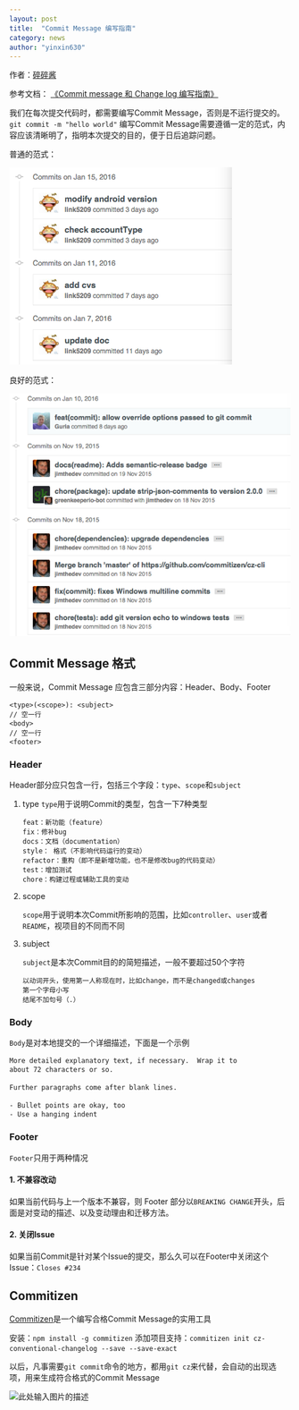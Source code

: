 ```yaml
---
layout: post  
title:  "Commit Message 编写指南"  
category: news  
author: "yinxin630"
---
```


作者：[碎碎酱][1]

参考文档：
[《Commit message 和 Change log 编写指南》][2]

我们在每次提交代码时，都需要编写Commit Message，否则是不运行提交的。
`git commit -m "hello world"`
编写Commit Message需要遵循一定的范式，内容应该清晰明了，指明本次提交的目的，便于日后追踪问题。

普通的范式：

<!-- 博客中实际相对路径 -->
![](/assets/images/git-commit-guide/git-commit-guide-001.png)

良好的范式：

![](/assets/images/git-commit-guide/git-commit-guide-002.png)

## Commit Message 格式

一般来说，Commit Message 应包含三部分内容：Header、Body、Footer

```
<type>(<scope>): <subject>
// 空一行
<body>
// 空一行
<footer>
```

### Header

Header部分应只包含一行，包括三个字段：`type`、`scope`和`subject`

1. type
    `type`用于说明Commit的类型，包含一下7种类型

    ```
    feat：新功能（feature）
    fix：修补bug
    docs：文档（documentation）
    style： 格式（不影响代码运行的变动）
    refactor：重构（即不是新增功能，也不是修改bug的代码变动）
    test：增加测试
    chore：构建过程或辅助工具的变动
    ```

2. scope

    `scope`用于说明本次Commit所影响的范围，比如`controller`、`user`或者`README`，视项目的不同而不同

3. subject

    `subject`是本次Commit目的的简短描述，一般不要超过50个字符
    
    ```
    以动词开头，使用第一人称现在时，比如change，而不是changed或changes
    第一个字母小写
    结尾不加句号（.）
    ```
    
### Body

`Body`是对本地提交的一个详细描述，下面是一个示例

```
More detailed explanatory text, if necessary.  Wrap it to 
about 72 characters or so. 

Further paragraphs come after blank lines.

- Bullet points are okay, too
- Use a hanging indent
```

### Footer

`Footer`只用于两种情况

#### 1. 不兼容改动

如果当前代码与上一个版本不兼容，则 Footer 部分以`BREAKING CHANGE`开头，后面是对变动的描述、以及变动理由和迁移方法。

#### 2. 关闭Issue

如果当前Commit是针对某个Issue的提交，那么久可以在Footer中关闭这个Issue：`Closes #234`

## Commitizen

[Commitizen][3]是一个编写合格Commit Message的实用工具

安装：`npm install -g commitizen`
添加项目支持：`commitizen init cz-conventional-changelog --save --save-exact`

以后，凡事需要`git commit`命令的地方，都用`git cz`来代替，会自动的出现选项，用来生成符合格式的Commit Message

![此处输入图片的描述][4]


  [1]: http://www.suisuijiang.com
  [2]: http://www.ruanyifeng.com/blog/2016/01/commit_message_change_log.html
  [3]: https://github.com/commitizen/cz-cli
  [4]: http://www.ruanyifeng.com/blogimg/asset/2016/bg2016010605.png